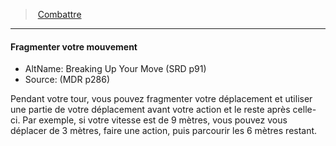 ﻿---
!GenericItem
Name: Fragmenter votre mouvement
Id: combat_hd.md#fragmenter-votre-mouvement
ParentLink: combat_hd.md#combattre
ParentName: Combattre
NameLevel: 4
AltName: Breaking Up Your Move (SRD p91)
Source: (MDR p286)
Attributes: {}
---
> [Combattre](hd_combat.md)

---

#### Fragmenter votre mouvement

- AltName: Breaking Up Your Move (SRD p91)
- Source: (MDR p286)

Pendant votre tour, vous pouvez fragmenter votre déplacement et utiliser une partie de votre déplacement avant votre action et le reste après celle-ci. Par exemple, si votre vitesse est de 9 mètres, vous pouvez vous déplacer de 3 mètres, faire une action, puis parcourir les 6 mètres restant.

